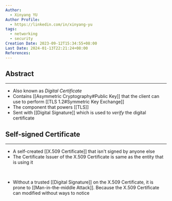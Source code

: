```yaml
---
Author:
  - Xinyang YU
Author Profile:
  - https://linkedin.com/in/xinyang-yu
tags:
  - networking
  - security
Creation Date: 2023-09-12T15:34:55+08:00
Last Date: 2024-01-13T22:21:24+08:00
References: 
---
```

## Abstract
---
- Also known as *Digital Certificate*
- Contains [[Asymmetric Cryptography#Public Key]] that the client can use to perform [[TLS 1.2#Symmetric Key Exchange]]
- The component that powers [[TLS]]
- Sent with [[Digital Signature]] which is used to *verify* the digital certificate


## Self-signed Certificate
---- 
- A self-created [[X.509 Certificate]] that isn't signed by anyone else
- The Certificate Issuer of the X.509 Certificate is same as the entity that is using it
</br>

- Without a trusted [[Digital Signature]] on the X.509 Certificate, it is prone to [[Man-in-the-middle Attack]]. Because the X.509 Certificate can modified without ways to notice

